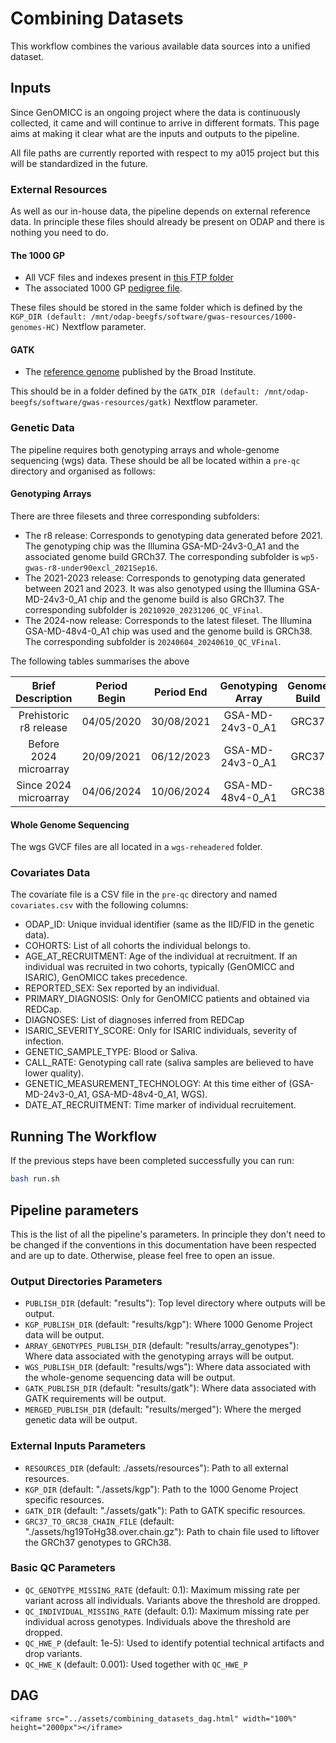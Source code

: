 # Combining Datasets

This workflow combines the various available data sources into a unified dataset.

## Inputs

Since GenOMICC is an ongoing project where the data is continuously collected, it came and will continue to arrive in different formats. This page aims at making it clear what are the inputs and outputs to the pipeline.

All file paths are currently reported with respect to my a015 project but this will be standardized in the future.

### External Resources

As well as our in-house data, the pipeline depends on external reference data. In principle these files should already be present on ODAP and there is nothing you need to do.

#### The 1000 GP

- All VCF files and indexes present in [this FTP folder](https://ftp.1000genomes.ebi.ac.uk/vol1/ftp/data_collections/1000G_2504_high_coverage/working/20201028_3202_phased/)
- The associated 1000 GP [pedigree file](https://ftp.1000genomes.ebi.ac.uk/vol1/ftp/data_collections/1000G_2504_high_coverage/working/1kGP.3202_samples.pedigree_info.txt).

These files should be stored in the same folder which is defined by the `KGP_DIR (default: /mnt/odap-beegfs/software/gwas-resources/1000-genomes-HC)` Nextflow parameter.

#### GATK

- The [reference genome](https://storage.googleapis.com/genomics-public-data/resources/broad/hg38/v0/Homo_sapiens_assembly38.fasta) published by the Broad Institute.

This should be in a folder defined by the `GATK_DIR (default: /mnt/odap-beegfs/software/gwas-resources/gatk)` Nextflow parameter.

### Genetic Data

The pipeline requires both genotyping arrays and whole-genome sequencing (wgs) data. These should be all be located within a `pre-qc` directory and organised as follows:

#### Genotyping Arrays

There are three filesets and three corresponding subfolders:

- The r8 release: Corresponds to genotyping data generated before 2021. The genotyping chip was the Illumina GSA-MD-24v3-0_A1 and the associated genome build GRCh37. The corresponding subfolder is `wp5-gwas-r8-under90excl_2021Sep16`.
- The 2021-2023 release:  Corresponds to genotyping data generated between 2021 and 2023. It was also genotyped using the Illumina GSA-MD-24v3-0_A1 chip and the genome build is also GRCh37. The corresponding subfolder is `20210920_20231206_QC_VFinal`.
- The 2024-now release: Corresponds to the latest fileset. The Illumina GSA-MD-48v4-0_A1 chip was used and the genome build is GRCh38. The corresponding subfolder is `20240604_20240610_QC_VFinal`.

The following tables summarises the above

| Brief Description | Period Begin | Period End | Genotyping Array | Genome Build | Directory | Genotypes File |
| :--------: | :------------: | :----------: | :----------------: | :------------: | :------------: | :------------: |
| Prehistoric r8 release | 04/05/2020   | 30/08/2021 | GSA-MD-24v3-0_A1               | GRC37        | wp5-gwas-r8-under90excl_2021Sep16 | PLINK_190921_0906/wp5-gwas-r8-under90excl_2021Sep16.ped |
| Before 2024 microarray | 20/09/2021   | 06/12/2023 | GSA-MD-24v3-0_A1 | GRC37 | 20210920_20231206_QC_VFinal | PLINK_040724_0954/20210920_20231206_QC_VFinal.ped |
| Since 2024 microarray  | 04/06/2024   | 10/06/2024 | GSA-MD-48v4-0_A1 | GRC38 | 20240604_20240610_QC_VFinal | PLINK_040724_0114/20240604_20240610_QC_VFinal.ped |

#### Whole Genome Sequencing

The wgs GVCF files are all located in a `wgs-reheadered` folder.

### Covariates Data

The covariate file is a CSV file in the `pre-qc` directory and named `covariates.csv` with the following columns:

- ODAP_ID: Unique invidual identifier (same as the IID/FID in the genetic data).
- COHORTS: List of all cohorts the individual belongs to.
- AGE_AT_RECRUITMENT: Age of the individual at recruitment. If an individual was recruited in two cohorts, typically (GenOMICC and ISARIC), GenOMICC takes precedence.
- REPORTED_SEX: Sex reported by an individual.
- PRIMARY_DIAGNOSIS: Only for GenOMICC patients and obtained via REDCap.
- DIAGNOSES: List of diagnoses inferred from REDCap
- ISARIC_SEVERITY_SCORE: Only for ISARIC individuals, severity of infection.
- GENETIC_SAMPLE_TYPE: Blood or Saliva.
- CALL_RATE: Genotyping call rate (saliva samples are believed to have lower quality).
- GENETIC_MEASUREMENT_TECHNOLOGY: At this time either of (GSA-MD-24v3-0_A1, GSA-MD-48v4-0_A1, WGS).
- DATE_AT_RECRUITMENT: Time marker of individual recruitement.
  
## Running The Workflow

If the previous steps have been completed successfully you can run:

```bash
bash run.sh
```

## Pipeline parameters

This is the list of all the pipeline's parameters. In principle they don't need to be changed if the conventions in this documentation have been respected and are up to date. Otherwise, please feel free to open an issue.

### Output Directories Parameters

- `PUBLISH_DIR` (default: "results"): Top level directory where outputs will be output.
- `KGP_PUBLISH_DIR` (default: "results/kgp"): Where 1000 Genome Project data will be output.
- `ARRAY_GENOTYPES_PUBLISH_DIR` (default: "results/array_genotypes"): Where data associated with the genotyping arrays will be output.
- `WGS_PUBLISH_DIR` (default: "results/wgs"): Where data associated with the whole-genome sequencing data will be output.
- `GATK_PUBLISH_DIR` (default: "results/gatk"): Where data associated with GATK requirements will be output.
- `MERGED_PUBLISH_DIR` (default: "results/merged"): Where the merged genetic data will be output.

### External Inputs Parameters

- `RESOURCES_DIR` (default: ./assets/resources"): Path to all external resources.
- `KGP_DIR` (default: "./assets/kgp"): Path to the 1000 Genome Project specific resources.
- `GATK_DIR` (default: "./assets/gatk"): Path to GATK specific resources.
- `GRC37_TO_GRC38_CHAIN_FILE` (default: "./assets/hg19ToHg38.over.chain.gz"): Path to chain file used to liftover the GRCh37 genotypes to GRCh38.

### Basic QC Parameters

- `QC_GENOTYPE_MISSING_RATE` (default: 0.1): Maximum missing rate per variant across all individuals. Variants above the threshold are dropped.
- `QC_INDIVIDUAL_MISSING_RATE` (default: 0.1): Maximum missing rate per individual across genotypes. Individuals above the threshold are dropped.
- `QC_HWE_P` (default: 1e-5): Used to identify potential technical artifacts and drop variants.
- `QC_HWE_K` (default: 0.001): Used together with `QC_HWE_P`

## DAG

```@raw html
<iframe src="../assets/combining_datasets_dag.html" width="100%" height="2000px"></iframe>
```